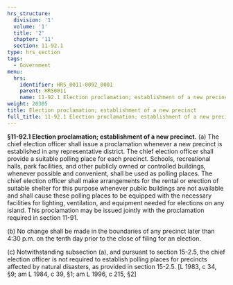```yaml
---
hrs_structure:
  division: '1'
  volume: '1'
  title: '2'
  chapter: '11'
  section: 11-92.1
type: hrs_section
tags:
  - Government
menu:
  hrs:
    identifier: HRS_0011-0092_0001
    parent: HRS0011
    name: 11-92.1 Election proclamation; establishment of a new precinct
weight: 20305
title: Election proclamation; establishment of a new precinct
full_title: 11-92.1 Election proclamation; establishment of a new precinct
---
```

**§11-92.1 Election proclamation; establishment of a new precinct.** (a) The chief election officer shall issue a proclamation whenever a new precinct is established in any representative district. The chief election officer shall provide a suitable polling place for each precinct. Schools, recreational halls, park facilities, and other publicly owned or controlled buildings, whenever possible and convenient, shall be used as polling places. The chief election officer shall make arrangements for the rental or erection of suitable shelter for this purpose whenever public buildings are not available and shall cause these polling places to be equipped with the necessary facilities for lighting, ventilation, and equipment needed for elections on any island. This proclamation may be issued jointly with the proclamation required in section 11-91.

(b) No change shall be made in the boundaries of any precinct later than 4:30 p.m. on the tenth day prior to the close of filing for an election.

(c) Notwithstanding subsection (a), and pursuant to section 15-2.5, the chief election officer is not required to establish polling places for precincts affected by natural disasters, as provided in section 15-2.5\. [L 1983, c 34, §9; am L 1984, c 39, §1; am L 1996, c 215, §2]